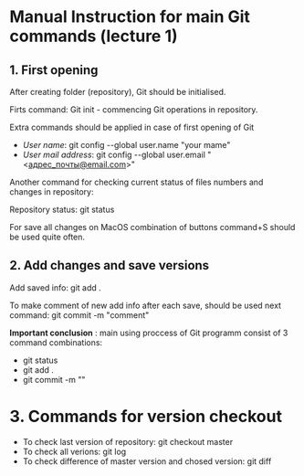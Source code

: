 # Manual Instruction for main Git commands (lecture 1)

## 1. First opening

After creating folder (repository), Git should be initialised.

Firts command: Git init - commencing Git operations in repository.

Extra commands should be applied in case of first opening of Git
* *User name*: git config --global user.name "your mame"
* *User mail address*: git config --global user.email "<адрес_почты@email.com>"

Another command for checking current status of files numbers and changes in repository:

Repository status: git status

For save all changes on MacOS combination of buttons command+S should be used quite often. 

## 2. Add changes and save versions

Add saved info: git add .

To make comment of new add info after each save, should be used next command: git commit -m "comment"

**Important conclusion** : main using proccess of Git programm consist of 3 command combinations: 
* git status
* git add .
* git commit -m ""

# 3. Commands for version checkout

* To check last version of repository: git checkout master
* To check all verions: git log
* To check difference of master version and chosed version: git diff